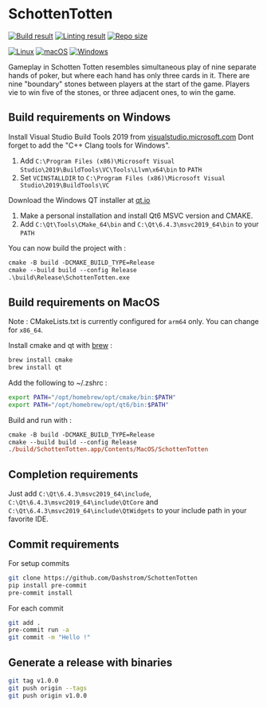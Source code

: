 # SchottenTotten

[![Build result](https://github.com/Dashstrom/SchottenTotten/actions/workflows/build.yml/badge.svg)](https://github.com/Dashstrom/SchottenTotten/actions/workflows/build.yml)
[![Linting result](https://github.com/Dashstrom/SchottenTotten/actions/workflows/lint.yml/badge.svg)](https://github.com/Dashstrom/SchottenTotten/actions/workflows/lint.yml)
[![Repo size](https://img.shields.io/github/repo-size/Dashstrom/SchottenTotten)](https://github.com/Dashstrom/SchottenTotten)

[![Linux](https://svgshare.com/i/Zhy.svg)](https://svgshare.com/i/Zhy.svg)
[![macOS](https://svgshare.com/i/ZjP.svg)](https://svgshare.com/i/ZjP.svg)
[![Windows](https://svgshare.com/i/ZhY.svg)](https://svgshare.com/i/ZhY.svg)

Gameplay in Schotten Totten resembles simultaneous play of nine separate hands of poker, but where each hand has only three cards in it. There are nine "boundary" stones between players at the start of the game. Players vie to win five of the stones, or three adjacent ones, to win the game.

## Build requirements on Windows

Install Visual Studio Build Tools 2019 from [visualstudio.microsoft.com](https://visualstudio.microsoft.com/fr/downloads/) Dont forget to add the "C++ Clang tools for Windows".

1. Add `C:\Program Files (x86)\Microsoft Visual Studio\2019\BuildTools\VC\Tools\Llvm\x64\bin` to `PATH`
2. Set `VCINSTALLDIR` to `C:\Program Files (x86)\Microsoft Visual Studio\2019\BuildTools\VC`

Download the Windows QT installer at [qt.io](https://www.qt.io/download)

1. Make a personal installation and install Qt6 MSVC version and CMAKE.
2. Add `C:\Qt\Tools\CMake_64\bin` and `C:\Qt\6.4.3\msvc2019_64\bin` to your `PATH`

You can now build the project with :

```ps
cmake -B build -DCMAKE_BUILD_TYPE=Release
cmake --build build --config Release
.\build\Release\SchottenTotten.exe
```

## Build requirements on MacOS

Note : CMakeLists.txt is currently configured for `arm64` only. You can change for `x86_64`.

Install cmake and qt with [brew](https://formulae.brew.sh/) :

```bash
brew install cmake
brew install qt
```

Add the following to ~/.zshrc :

```bash
export PATH="/opt/homebrew/opt/cmake/bin:$PATH"
export PATH="/opt/homebrew/opt/qt6/bin:$PATH"
```

Build and run with :

```ps
cmake -B build -DCMAKE_BUILD_TYPE=Release
cmake --build build --config Release
./build/SchottenTotten.app/Contents/MacOS/SchottenTotten
```

## Completion requirements

Just add `C:\Qt\6.4.3\msvc2019_64\include`, `C:\Qt\6.4.3\msvc2019_64\include\QtCore` and `C:\Qt\6.4.3\msvc2019_64\include\QtWidgets` to your include path in your favorite IDE.

## Commit requirements

For setup commits

```bash
git clone https://github.com/Dashstrom/SchottenTotten
pip install pre-commit
pre-commit install
```

For each commit

```bash
git add .
pre-commit run -a
git commit -m "Hello !"
```

## Generate a release with binaries

```bash
git tag v1.0.0
git push origin --tags
git push origin v1.0.0
```
